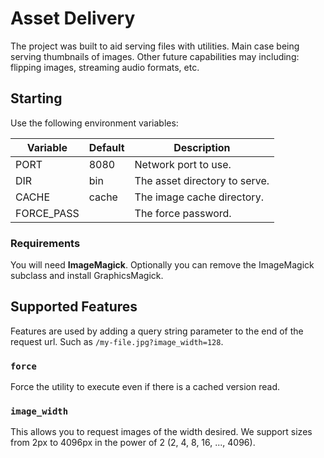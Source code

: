 # Asset Delivery

The project was built to aid serving files with utilities. Main case being
serving thumbnails of images. Other future capabilities may including: flipping
images, streaming audio formats, etc.

## Starting

Use the following environment variables:

| Variable   | Default | Description             |
|------------|---------|-------------------------|
| PORT       | 8080    | Network port to use.    |
| DIR        | bin     | The asset directory to serve. |
| CACHE      | cache   | The image cache directory. |
| FORCE_PASS |         | The force password.     |

### Requirements

You will need **ImageMagick**. Optionally you can remove the ImageMagick subclass and install GraphicsMagick.

## Supported Features

Features are used by adding a query string parameter to the end of the request url. Such as `/my-file.jpg?image_width=128`.

### `force`

Force the utility to execute even if there is a cached version read.

### `image_width`

This allows you to request images of the width desired. We support sizes from
2px to 4096px in the power of 2 (2, 4, 8, 16, ..., 4096).


